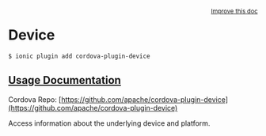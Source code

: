 
<a style="float:right;font-size:12px;" href="http://github.com/driftyco/ionic-native/edit/master/src/@ionic-native/plugins/device/index.ts#L2">
  Improve this doc
</a>

# Device
<!-- end header block -->

```
$ ionic plugin add cordova-plugin-device
```

## [Usage Documentation](https://ionicframework.com/docs/v2/native/device/)

Cordova Repo: [https://github.com/apache/cordova-plugin-device](https://github.com/apache/cordova-plugin-device)

<!-- description -->
Access information about the underlying device and platform.
<!-- end for prop in method.decorators[0].argumentInfo -->
<!-- end content block -->
<!-- end body block -->

